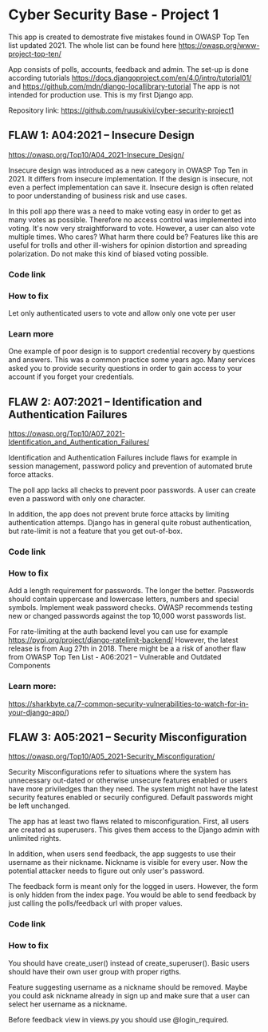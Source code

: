 # Cyber Security Base - Project 1

This app is created to demostrate five mistakes found in OWASP Top Ten list updated 2021. The whole list can be found here https://owasp.org/www-project-top-ten/

App consists of polls, accounts, feedback and admin. The set-up is done according tutorials https://docs.djangoproject.com/en/4.0/intro/tutorial01/ and https://github.com/mdn/django-locallibrary-tutorial The app is not intended for production use. This is my first Django app.

Repository link: https://github.com/ruusukivi/cyber-security-project1

## FLAW 1: A04:2021 – Insecure Design 
https://owasp.org/Top10/A04_2021-Insecure_Design/

Insecure design was introduced as a new category in OWASP Top Ten in 2021. It differs from insecure implementation. If the design is insecure, not even a perfect implementation can save it. Insecure design is often related to poor understanding of business risk and use cases. 

In this poll app there was a need to make voting easy in order to get as many votes as possible. Therefore no access control was implemented into voting. It's now very straightforward to vote. However, a user can also vote multiple times. Who cares? What harm there could be? Features like this are useful for trolls and other ill-wishers for opinion distortion and spreading polarization. Do not make this kind of biased voting possible.

### Code link 

### How to fix 
Let only authenticated users to vote and allow only one vote per user

### Learn more
One example of poor design is to support credential recovery by questions and answers. This was a common practice some years ago. Many services asked you to provide security questions in order to gain access to your account if you forget your credentials.


## FLAW 2: A07:2021 – Identification and Authentication Failures
https://owasp.org/Top10/A07_2021-Identification_and_Authentication_Failures/

Identification and Authentication Failures include flaws for example in session management, password policy and prevention of automated brute force attacks. 

The poll app lacks all checks to prevent poor passwords. A user can create even a password with only one character.

In addition, the app does not prevent brute force attacks by limiting authentication attemps. Django has in general quite robust authentication, but rate-limit is not a feature that you get out-of-box. 

### Code link

### How to fix

Add a length requirement for passwords. The longer the better. Passwords should contain uppercase and lowercase letters, numbers and special symbols. Implement weak password checks. OWASP recommends testing new or changed passwords against the top 10,000 worst passwords list.

For rate-limiting at the auth backend level you can use for example https://pypi.org/project/django-ratelimit-backend/ However, the latest release is from Aug 27th in 2018. There might be a a risk of another flaw from OWASP Top Ten List - A06:2021 – Vulnerable and Outdated Components

### Learn more: 
https://sharkbyte.ca/7-common-security-vulnerabilities-to-watch-for-in-your-django-app/)


## FLAW 3: A05:2021 – Security Misconfiguration
https://owasp.org/Top10/A05_2021-Security_Misconfiguration/

Security Misconfigurations refer to situations where the system has unnecessary out-dated or otherwise unsecure features enabled or users have more priviledges than they need. The system might not have the latest security features enabled or securily configured. Default passwords might be left unchanged.

The app has at least two flaws related to misconfiguration. First, all users are created as superusers. This gives them access to the Django admin with unlimited rights. 

In addition, when users send feedback, the app suggests to use their username as their nickname. Nickname is visible for every user. Now the potential attacker needs to figure out only user's password.

The feedback form is meant only for the logged in users.  However, the form is only hidden from the index page. You would be able to send feedback by just calling the polls/feedback url with proper values.

### Code link

### How to fix

You should have create_user() instead of create_superuser(). Basic users should have their own user group with proper rigths. 

Feature suggesting username as a nickname should be removed. Maybe you could ask nickname already in sign up and make sure that a user can select her username as a nickname.

Before feedback view in views.py you should use @login_required.



